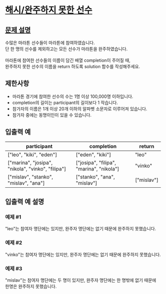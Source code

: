 # [해시/완주하지 못한 선수](https://github.com/yeonho1/programmers_python/blob/master/해시/완주하지%20못한%20선수)

## [문제 설명](https://programmers.co.kr/learn/courses/30/lessons/42576)

수많은 마라톤 선수들이 마라톤에 참여하였습니다.<br>
단 한 명의 선수를 제외하고는 모든 선수가 마라톤을 완주하였습니다.<br><br>
마라톤에 참여한 선수들의 이름이 담긴 배열 completion이 주어질 때,<br>
완주하지 못한 선수의 이름을 return 하도록 solution 함수를 작성해주세요.

## 제한사항

 * 마라톤 경기에 참여한 선수의 수는 1명 이상 100,000명 이하입니다.
 * completion의 길이는 participant의 길이보다 1 작습니다.
 * 참가자의 이름은 1개 이상 20개 이하의 알파벳 소문자로 이루어져 있습니다.
 * 참가자 중에는 동명이인이 있을 수 있습니다.

## 입출력 예

|**participant**|**completion**|**return**|
|----|----|----|
|["leo", "kiki", "eden"]|["eden", "kiki"]|"leo"|
|["marina", "josipa", "nikola", "vinko", "filipa"]|["josipa", "filipa", "marina", "nikola"]|"vinko"|
|["mislav", "stanko", "mislav", "ana"]|["stanko", "ana", "mislav"]|["mislav"]|

## 입출력 예 설명

### 예제 #1

"leo"는 참여자 명단에는 있지만, 완주자 명단에는 없기 때문에 완주하지 못했습니다.

### 예제 #2

"vinko"는 참여자 명단에는 있지만, 완주자 명단에는 없기 때문에 완주하지 못했습니다.

### 예제 #3

"mislav"는 참여자 명단에는 두 명이 있지만, 완주자 명단에는 한 명밖에 없기 때문에 한명은 완주하지 못했습니다.